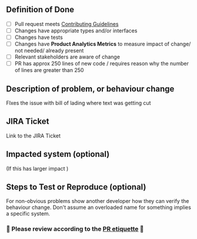 ## Definition of Done

- [ ] Pull request meets [Contributing Guidelines](https://github.com/freight-hub/freighthub-tms/blob/master/CONTRIBUTING.md)
- [ ] Changes have appropriate types and/or interfaces
- [ ] Changes have tests
- [ ] Changes have **Product Analytics Metrics** to measure impact of change/ not needed/ already present
- [ ] Relevant stakeholders are aware of change
- [ ] PR has approx 250 lines of new code / requires reason why the number of lines are greater than 250

## Description of problem, or behaviour change
FIxes the issue with bill of lading where text was getting cut

## JIRA Ticket

Link to the JIRA Ticket

## Impacted system (optional)

(If this has larger impact )

## Steps to Test or Reproduce (optional)

For non-obvious problems show another developer how they can verify the
behaviour change. Don't assume an overloaded name for something implies a
specific system.

### 🤗 Please review according to the [PR etiquette](https://github.com/freight-hub/freighthub-rfcs/blob/master/text/0000-pr-etiquette.md) 🤗
